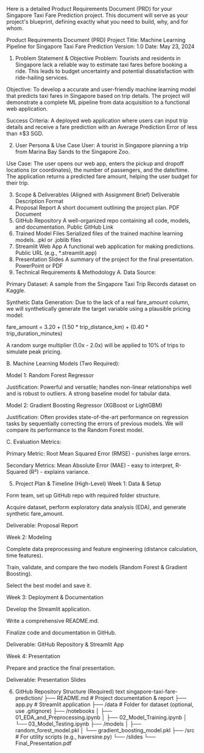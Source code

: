 Here is a detailed Product Requirements Document (PRD) for your Singapore Taxi Fare Prediction project. This document will serve as your project's blueprint, defining exactly what you need to build, why, and for whom.

Product Requirements Document (PRD)
Project Title: Machine Learning Pipeline for Singapore Taxi Fare Prediction
Version: 1.0
Date: May 23, 2024

1. Problem Statement & Objective
Problem: Tourists and residents in Singapore lack a reliable way to estimate taxi fares before booking a ride. This leads to budget uncertainty and potential dissatisfaction with ride-hailing services.

Objective: To develop a accurate and user-friendly machine learning model that predicts taxi fares in Singapore based on trip details. The project will demonstrate a complete ML pipeline from data acquisition to a functional web application.

Success Criteria: A deployed web application where users can input trip details and receive a fare prediction with an Average Prediction Error of less than ±$3 SGD.

2. User Persona & Use Case
User: A tourist in Singapore planning a trip from Marina Bay Sands to the Singapore Zoo.

Use Case: The user opens our web app, enters the pickup and dropoff locations (or coordinates), the number of passengers, and the date/time. The application returns a predicted fare amount, helping the user budget for their trip.

3. Scope & Deliverables (Aligned with Assignment Brief)
Deliverable	Description	Format
1. Proposal Report	A short document outlining the project plan.	PDF Document
2. GitHub Repository	A well-organized repo containing all code, models, and documentation.	Public GitHub Link
3. Trained Model Files	Serialized files of the trained machine learning models.	.pkl or .joblib files
4. Streamlit Web App	A functional web application for making predictions.	Public URL (e.g., *.streamlit.app)
5. Presentation Slides	A summary of the project for the final presentation.	PowerPoint or PDF
4. Technical Requirements & Methodology
A. Data Source:

Primary Dataset: A sample from the Singapore Taxi Trip Records dataset on Kaggle.

Synthetic Data Generation: Due to the lack of a real fare_amount column, we will synthetically generate the target variable using a plausible pricing model:

fare_amount = 3.20 + (1.50 * trip_distance_km) + (0.40 * trip_duration_minutes)

A random surge multiplier (1.0x - 2.0x) will be applied to 10% of trips to simulate peak pricing.

B. Machine Learning Models (Two Required):

Model 1: Random Forest Regressor

Justification: Powerful and versatile; handles non-linear relationships well and is robust to outliers. A strong baseline model for tabular data.

Model 2: Gradient Boosting Regressor (XGBoost or LightGBM)

Justification: Often provides state-of-the-art performance on regression tasks by sequentially correcting the errors of previous models. We will compare its performance to the Random Forest model.

C. Evaluation Metrics:

Primary Metric: Root Mean Squared Error (RMSE) - punishes large errors.

Secondary Metrics: Mean Absolute Error (MAE) - easy to interpret, R-Squared (R²) - explains variance.

5. Project Plan & Timeline (High-Level)
Week 1: Data & Setup

Form team, set up GitHub repo with required folder structure.

Acquire dataset, perform exploratory data analysis (EDA), and generate synthetic fare_amount.

Deliverable: Proposal Report

Week 2: Modeling

Complete data preprocessing and feature engineering (distance calculation, time features).

Train, validate, and compare the two models (Random Forest & Gradient Boosting).

Select the best model and save it.

Week 3: Deployment & Documentation

Develop the Streamlit application.

Write a comprehensive README.md.

Finalize code and documentation in GitHub.

Deliverable: GitHub Repository & Streamlit App

Week 4: Presentation

Prepare and practice the final presentation.

Deliverable: Presentation Slides

6. GitHub Repository Structure (Required)
text
singapore-taxi-fare-prediction/
├── README.md                       # Project documentation & report
├── app.py                          # Streamlit application
├── /data                           # Folder for dataset (optional, use .gitignore)
├── /notebooks
│   ├── 01_EDA_and_Preprocessing.ipynb
│   ├── 02_Model_Training.ipynb
│   └── 03_Model_Testing.ipynb
├── /models
│   ├── random_forest_model.pkl
│   └── gradient_boosting_model.pkl
├── /src                            # For utility scripts (e.g., haversine.py)
└── /slides
    └── Final_Presentation.pdf
